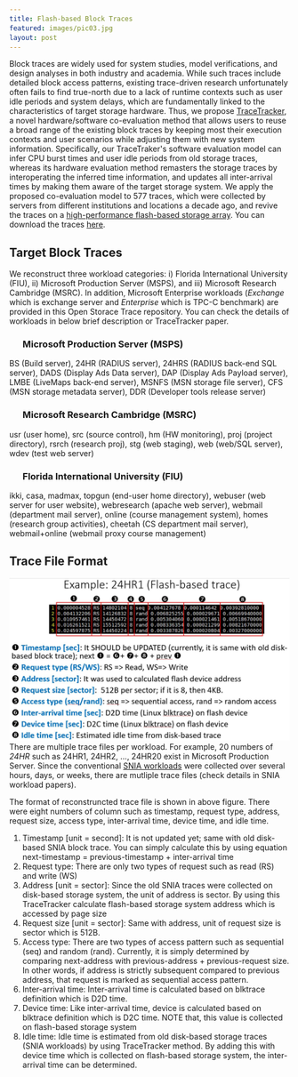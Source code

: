```yaml
---
title: Flash-based Block Traces 
featured: images/pic03.jpg
layout: post
---
```


Block traces are widely used for system studies, model verifications, and design analyses in both industry and academia.
While such traces include detailed block access patterns, existing trace-driven research unfortunately often fails to find true-north due to a lack of runtime contexts such as user idle periods and system delays, which are fundamentally linked to the characteristics of target storage hardware.
Thus, we propose <a href="https://arxiv.org/pdf/1709.04806.pdf">TraceTracker</a>, a novel hardware/software co-evaluation method that allows users to reuse a broad range of the existing block traces by keeping most their execution contexts and user scenarios while adjusting them with new system information.
Specifically, our TraceTraker's software evaluation model can infer CPU burst times and user idle periods from old storage traces, whereas its hardware evaluation method remasters the storage traces by interoperating the inferred time information, and updates all inter-arrival times by making them aware of the target storage system.
We apply the proposed co-evaluation model to 577 traces, which were collected by servers from different institutions and locations a decade ago, and revive the traces on a <a href="http://camelab.org/pmwiki.php?n=Main.Resource">high-performance flash-based storage array</a>. You can download the traces <a href="http://trace.yonsei.ac.kr/Download.html">here</a>.

<h2>Target Block Traces</h2>
We reconstruct three workload categories: i) Florida International University (FIU), ii) Microsoft Production Server (MSPS), and iii) Microsoft Research Cambridge (MSRC). 
In addition, Microsoft Enterprise workloads (<em>Exchange</em> which is exchange server and <em>Enterprise</em> which is TPC-C benchmark) are provided in this Open Storace Trace repository.
You can check the details of workloads in below brief description or TraceTracker paper.

<ul>
<h3>Microsoft Production Server (MSPS)</h3>
</ul>
<p>BS (Build server), 24HR (RADIUS server), 24HRS (RADIUS back-end SQL server), DADS (Display Ads Data server), DAP (Display Ads Payload server), LMBE (LiveMaps back-end server), MSNFS (MSN storage file server), CFS (MSN storage metadata server), DDR (Developer tools release server)</p>
<ul>
<h3>Microsoft Research Cambridge (MSRC)</h3>
</ul>
<p>usr&nbsp;(user home), src (source control), hm (HW monitoring), proj (project directory), rsrch (research proj), stg (web staging), web (web/SQL server), wdev (test web server)</p>
<ul>
<h3>Florida International University (FIU)</h3>
</ul>
<p>ikki, casa, madmax, topgun (end-user home directory), webuser (web server for user website), webresearch (apache web server), webmail (department mail server), online (course management system), homes (research group activities), cheetah (CS department mail server), webmail+online (webmail proxy course management)</p> 


<h2>Trace File Format</h2>
<img src="/assets/images/format.JPG" alt="" width="700">
There are multiple trace files per workload. For example, 20 numbers of <em>24HR</em> such as 24HR1, 24HR2, ..., 24HR20 exist in Microsoft Production Server. Since the conventional <a href="http://iotta.snia.org/tracetypes/3">SNIA workloads</a> were collected over several hours, days, or weeks, there are mutliple trace files (check details in SNIA workload papers). <br>

The format of reconstruncted trace file is shown in above figure. There were eight numbers of column such as timestamp, request type, address, request size, access type, inter-arrival time, device time, and idle time. <br>

1) Timestamp [unit = second]: It is not updated yet; same with old disk-based SNIA block trace.
You can simply calculate this by using equation next-timestamp = previous-timestamp + inter-arrival time <br>
2) Request type: There are only two types of request such as read (RS) and write (WS) <br>
3) Address [unit = sector]: Since the old SNIA traces were collected on disk-based storage system, the unit of address is sector.
By using this TraceTracker calculate flash-based storage system address which is accessed by page size<br>
4) Request size [unit = sector]: Same with address, unit of request size is sector which is 512B.<br>
5) Access type: There are two types of access pattern such as sequential (seq) and random (rand).
Currently, it is simply determined by comparing next-address with previous-address + previous-request size.
In other words, if address is strictly subsequent compared to previous address, that request is marked as sequential access pattern. <br>
6) Inter-arrival time: Inter-arrival time is calculated based on blktrace definition which is D2D time. <br> 
7) Device time: Like inter-arrival time, device is calculated based on blktrace definition which is D2C time. NOTE that, this value is collected on flash-based storage system<br>
8) Idle time: Idle time is estimated from old disk-based storage traces (SNIA workloads) by using TraceTracker method.
By adding this with device time which is collected on flash-based storage system, the inter-arrival time can be determined.<br>

